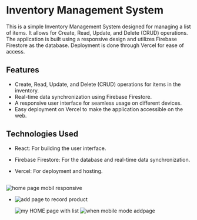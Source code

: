# Inventory Management System

This is a simple Inventory Management System designed for managing a list of items. It allows for Create, Read, Update, and Delete (CRUD) operations. The application is built using a responsive design and utilizes Firebase Firestore as the database. Deployment is done through Vercel for ease of access.

## Features

- Create, Read, Update, and Delete (CRUD) operations for items in the inventory.
- Real-time data synchronization using Firebase Firestore.
- A responsive user interface for seamless usage on different devices.
- Easy deployment on Vercel to make the application accessible on the web.

## Technologies Used

- React: For building the user interface.
- Firebase Firestore: For the database and real-time data synchronization.
- Vercel: For deployment and hosting.

  ## 
![home page mobil responsive](https://github.com/amanuel0924/yenetta/assets/89680444/45ba0c54-998e-45ad-a200-25f57485addb)
- ![add page to record product](https://github.com/amanuel0924/yenetta/assets/89680444/21fc1390-7687-4ab8-8a2e-c7a5b5ebd79a)

  ![my HOME page with list](https://github.com/amanuel0924/yenetta/assets/89680444/6cf4c4c7-6433-49b9-9825-cfec1095993f)
![when mobile mode addpage](https://github.com/amanuel0924/yenetta/assets/89680444/a998c229-9991-4826-8612-fc6a5ca3c1e3)

